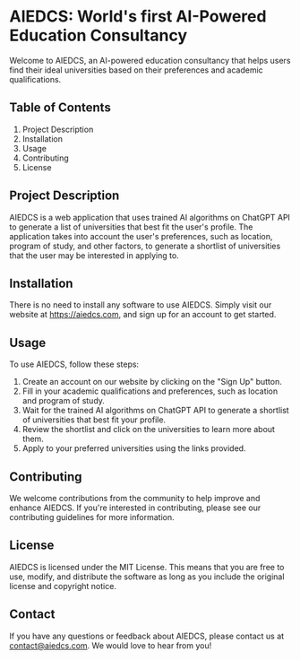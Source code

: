 # AIEDCS: World's first AI-Powered Education Consultancy

Welcome to AIEDCS, an AI-powered education consultancy that helps users find their ideal universities based on their preferences and academic qualifications.

## Table of Contents

1. Project Description
2. Installation
3. Usage
4. Contributing
5. License


## Project Description

AIEDCS is a web application that uses trained AI algorithms on ChatGPT API to generate a list of universities that best fit the user's profile. The application takes into account the user's preferences, such as location, program of study, and other factors, to generate a shortlist of universities that the user may be interested in applying to.

## Installation

There is no need to install any software to use AIEDCS. Simply visit our website at https://aiedcs.com, and sign up for an account to get started.

## Usage

To use AIEDCS, follow these steps:

1. Create an account on our website by clicking on the "Sign Up" button.
2. Fill in your academic qualifications and preferences, such as location and program of study.
3. Wait for the trained AI algorithms on ChatGPT API to generate a shortlist of universities that best fit your profile.
4. Review the shortlist and click on the universities to learn more about them.
5. Apply to your preferred universities using the links provided.

## Contributing

We welcome contributions from the community to help improve and enhance AIEDCS. If you're interested in contributing, please see our contributing guidelines for more information.

## License

AIEDCS is licensed under the MIT License. This means that you are free to use, modify, and distribute the software as long as you include the original license and copyright notice.

## Contact

If you have any questions or feedback about AIEDCS, please contact us at contact@aiedcs.com. We would love to hear from you!
